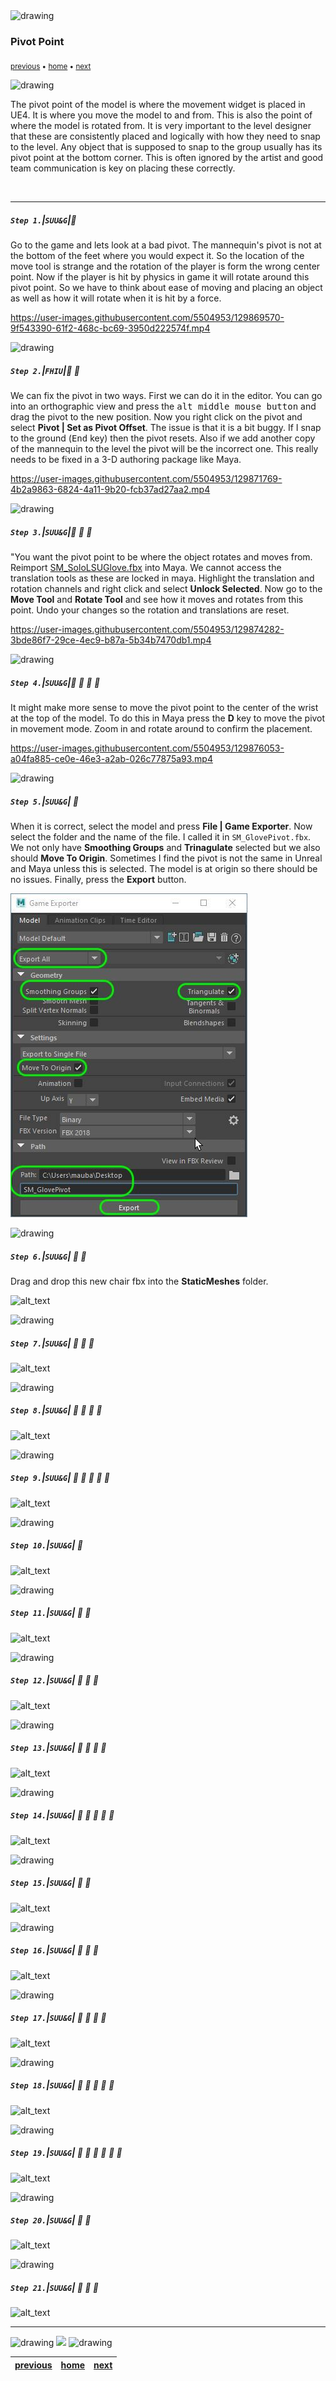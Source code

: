 <img src="https://via.placeholder.com/1000x4/45D7CA/45D7CA" alt="drawing" height="4px"/>

### Pivot Point

<sub>[previous](../lod/README.md#user-content-levels-of-detail-lod) • [home](../README.md#user-content-ue4-static-meshes) • [next](../)</sub>

<img src="https://via.placeholder.com/1000x4/45D7CA/45D7CA" alt="drawing" height="4px"/>

The pivot point of the model is where the movement widget is placed in UE4.  It is where you move the model to and from.  This is also the point of where the model is rotated from.  It is very important to the level designer that these are consistently placed and logically with how they need to snap to the level.  Any object that is supposed to snap to the group usually has its pivot point at the bottom corner.  This is often ignored by the artist and good team communication is key on placing these correctly.

<br>

---


##### `Step 1.`\|`SUU&G`|:small_blue_diamond:

Go to the game and lets look at a bad pivot.  The mannequin's pivot is not at the bottom of the feet where you would expect it.  So the location of the move tool is strange and the rotation of the player is form the wrong center point. Now if the player is hit by physics in game it will rotate around this pivot point.  So we have to think about ease of moving and placing an object as well as how it will rotate when it is hit by a force.

https://user-images.githubusercontent.com/5504953/129869570-9f543390-61f2-468c-bc69-3950d222574f.mp4

<img src="https://via.placeholder.com/500x2/45D7CA/45D7CA" alt="drawing" height="2px" alt = ""/>

##### `Step 2.`\|`FHIU`|:small_blue_diamond: :small_blue_diamond: 

We can fix the pivot in two ways.  First we can do it in the editor. You can go into an orthographic view and press the <kbd>alt middle mouse button</kbd> and drag the pivot to the new position.  Now you right click on the pivot and select **Pivot | Set as Pivot Offset**.  The issue is that it is a bit buggy.  If I snap to the ground (<kbd>End</kbd> key) then the pivot resets.  Also if we add another copy of the mannequin to the level the pivot will be the incorrect one.  This really needs to be fixed in a 3-D authoring package like Maya.

https://user-images.githubusercontent.com/5504953/129871769-4b2a9863-6824-4a11-9b20-fcb37ad27aa2.mp4

<img src="https://via.placeholder.com/500x2/45D7CA/45D7CA" alt="drawing" height="2px" alt = ""/>

##### `Step 3.`\|`SUU&G`|:small_blue_diamond: :small_blue_diamond: :small_blue_diamond:

"You want the pivot point to be where the object rotates and moves from.  Reimport [SM_SoloLSUGlove.fbx](../Assets/SM_SoloLSUGlove.fbx) into Maya. We cannot access the translation tools as these are locked in maya. Highlight the translation and rotation channels and right click and select **Unlock Selected**.  Now go to the **Move Tool** and **Rotate Tool** and see how it moves and rotates from this point.  Undo your changes so the rotation and translations are reset. 

https://user-images.githubusercontent.com/5504953/129874282-3bde86f7-29ce-4ec9-b87a-5b34b7470db1.mp4

<img src="https://via.placeholder.com/500x2/45D7CA/45D7CA" alt="drawing" height="2px" alt = ""/>

##### `Step 4.`\|`SUU&G`|:small_blue_diamond: :small_blue_diamond: :small_blue_diamond: :small_blue_diamond:

It might make more sense to move the pivot point to the center of the wrist at the top of the model.  To do this in Maya press the **D** key to move the pivot in movement mode.  Zoom in and rotate around to confirm the placement.

https://user-images.githubusercontent.com/5504953/129876053-a04fa885-ce0e-46e3-a2ab-026c77875a93.mp4

<img src="https://via.placeholder.com/500x2/45D7CA/45D7CA" alt="drawing" height="2px" alt = ""/>

##### `Step 5.`\|`SUU&G`| :small_orange_diamond:

When it is correct, select the model and press **File | Game Exporter**. Now select the folder and the name of the file.  I called it in `SM_GlovePivot.fbx`. We not only have **Smoothing Groups** and **Trinagulate** selected but we also should **Move To Origin**.  Sometimes I find the pivot is not the same in Unreal and Maya unless this is selected.  The model is at origin so there should be no issues. Finally, press the **Export** button. 

![maya export settings](images/ExportSettings.jpg)

<img src="https://via.placeholder.com/500x2/45D7CA/45D7CA" alt="drawing" height="2px" alt = ""/>

##### `Step 6.`\|`SUU&G`| :small_orange_diamond: :small_blue_diamond:

Drag and drop this new chair fbx into the **StaticMeshes** folder.

![alt_text](images/.jpg)

<img src="https://via.placeholder.com/500x2/45D7CA/45D7CA" alt="drawing" height="2px" alt = ""/>

##### `Step 7.`\|`SUU&G`| :small_orange_diamond: :small_blue_diamond: :small_blue_diamond:

![alt_text](images/.jpg)

<img src="https://via.placeholder.com/500x2/45D7CA/45D7CA" alt="drawing" height="2px" alt = ""/>

##### `Step 8.`\|`SUU&G`| :small_orange_diamond: :small_blue_diamond: :small_blue_diamond: :small_blue_diamond:

![alt_text](images/.jpg)

<img src="https://via.placeholder.com/500x2/45D7CA/45D7CA" alt="drawing" height="2px" alt = ""/>

##### `Step 9.`\|`SUU&G`| :small_orange_diamond: :small_blue_diamond: :small_blue_diamond: :small_blue_diamond: :small_blue_diamond:

![alt_text](images/.jpg)

<img src="https://via.placeholder.com/500x2/45D7CA/45D7CA" alt="drawing" height="2px" alt = ""/>

##### `Step 10.`\|`SUU&G`| :large_blue_diamond:

![alt_text](images/.jpg)

<img src="https://via.placeholder.com/500x2/45D7CA/45D7CA" alt="drawing" height="2px" alt = ""/>

##### `Step 11.`\|`SUU&G`| :large_blue_diamond: :small_blue_diamond: 

![alt_text](images/.jpg)

<img src="https://via.placeholder.com/500x2/45D7CA/45D7CA" alt="drawing" height="2px" alt = ""/>


##### `Step 12.`\|`SUU&G`| :large_blue_diamond: :small_blue_diamond: :small_blue_diamond: 

![alt_text](images/.jpg)

<img src="https://via.placeholder.com/500x2/45D7CA/45D7CA" alt="drawing" height="2px" alt = ""/>

##### `Step 13.`\|`SUU&G`| :large_blue_diamond: :small_blue_diamond: :small_blue_diamond:  :small_blue_diamond: 

![alt_text](images/.jpg)

<img src="https://via.placeholder.com/500x2/45D7CA/45D7CA" alt="drawing" height="2px" alt = ""/>

##### `Step 14.`\|`SUU&G`| :large_blue_diamond: :small_blue_diamond: :small_blue_diamond: :small_blue_diamond:  :small_blue_diamond: 

![alt_text](images/.jpg)

<img src="https://via.placeholder.com/500x2/45D7CA/45D7CA" alt="drawing" height="2px" alt = ""/>

##### `Step 15.`\|`SUU&G`| :large_blue_diamond: :small_orange_diamond: 

![alt_text](images/.jpg)

<img src="https://via.placeholder.com/500x2/45D7CA/45D7CA" alt="drawing" height="2px" alt = ""/>

##### `Step 16.`\|`SUU&G`| :large_blue_diamond: :small_orange_diamond:   :small_blue_diamond: 

![alt_text](images/.jpg)

<img src="https://via.placeholder.com/500x2/45D7CA/45D7CA" alt="drawing" height="2px" alt = ""/>

##### `Step 17.`\|`SUU&G`| :large_blue_diamond: :small_orange_diamond: :small_blue_diamond: :small_blue_diamond:

![alt_text](images/.jpg)

<img src="https://via.placeholder.com/500x2/45D7CA/45D7CA" alt="drawing" height="2px" alt = ""/>

##### `Step 18.`\|`SUU&G`| :large_blue_diamond: :small_orange_diamond: :small_blue_diamond: :small_blue_diamond: :small_blue_diamond:

![alt_text](images/.jpg)

<img src="https://via.placeholder.com/500x2/45D7CA/45D7CA" alt="drawing" height="2px" alt = ""/>

##### `Step 19.`\|`SUU&G`| :large_blue_diamond: :small_orange_diamond: :small_blue_diamond: :small_blue_diamond: :small_blue_diamond: :small_blue_diamond:

![alt_text](images/.jpg)

<img src="https://via.placeholder.com/500x2/45D7CA/45D7CA" alt="drawing" height="2px" alt = ""/>

##### `Step 20.`\|`SUU&G`| :large_blue_diamond: :large_blue_diamond:

![alt_text](images/.jpg)

<img src="https://via.placeholder.com/500x2/45D7CA/45D7CA" alt="drawing" height="2px" alt = ""/>

##### `Step 21.`\|`SUU&G`| :large_blue_diamond: :large_blue_diamond: :small_blue_diamond:

![alt_text](images/.jpg)

___


<img src="https://via.placeholder.com/1000x4/dba81a/dba81a" alt="drawing" height="4px" alt = ""/>

<img src="https://via.placeholder.com/1000x100/45D7CA/000000/?text=Next Up - ADD NEXT TITLE">

<img src="https://via.placeholder.com/1000x4/dba81a/dba81a" alt="drawing" height="4px" alt = ""/>

| [previous](../lod/README.md#user-content-levels-of-detail-lod)| [home](../README.md#user-content-ue4-static-meshes) | [next](../)|
|---|---|---|
